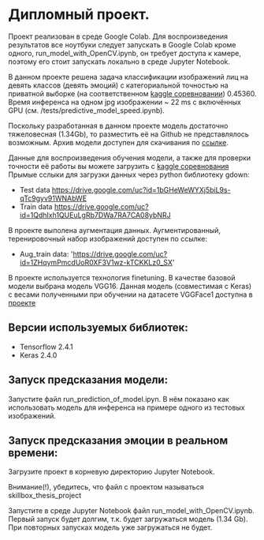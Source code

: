 # Дипломный проект.
Проект реализован в среде Google Colab. Для воспроизведения результатов все ноутбуки следует запускать в Google Colab кроме одного, run_model_with_OpenCV.ipynb, он требует доступа к камере, поэтому его стоит запускать локально в среде Jupyter Notebook.

В данном проекте решена задача классификации изображений лиц на девять классов (девять эмоций) с категориальной точностью на приватной выборке (на соответственном [kaggle соревновании](https://www.kaggle.com/c/skillbox-computer-vision-project)) 0.45360. Время инференса на одном jpg изображении ~ 22 ms с включённых GPU (см. /tests/predictive_model_speed.ipynb).

Поскольку разработанная в данном проекте модель достаточно тяжеловесная (1.34Gb), то разместить её на Github не представлялось возможным. Архив модели доступен для скачивания по [ссылке](https://drive.google.com/uc?id=1-HDQxtpZKGuKWQhsiDANyc41SL_CwHdU).

Данные для воспроизведения обучения модели, а также для проверки точности её работы вы можете загрузить с [kaggle соревнования](https://www.kaggle.com/c/skillbox-computer-vision-project/data)
Прымые сслыки для загрузки данных через python библиотеку gdown:
* Test data https://drive.google.com/uc?id=1bGHeWeWYXj5biL9s-qTc9gyv91WNAbWE
* Train data  https://drive.google.com/uc?id=1QdhIxh1QUEuLgRb7DWa7RA7CA08ybNRJ

В проекте выполена аугментация данных. Аугментированный, теренировочный набор изображений доступен по ссылке:
* Aug_train data: 'https://drive.google.com/uc?id=1ZHqymPmcdUoR0XF3V1wz-kTCKKLz0_SX'

В проекте используется технология finetuning. В качестве базовой модели выбрана модель VGG16. Данная модель (совместимая с Keras) с весами полученными при обучении на датасете VGGFace1 доступна в  [проекте](https://github.com/rcmalli/keras-vggface)

## Версии используемых библиотек:
 * Tensorflow 2.4.1
 * Keras 2.4.0

## Запуск предсказания модели:
Запустите файл run_prediction_of_model.ipyn. В нём показано как использовать модель для инференса на примере одного из тестовых изображений.

## Запуск предсказания эмоции в реальном времени:
Загрузите проект в корневую директорию Jupyter Notebook.

Внимание(!), убедитесь, что файл с проектом называться skillbox_thesis_project

Запустите в среде Jupyter Notebook файл run_model_with_OpenCV.ipynb. Первый запуск будет долгим, т.к. будет загружаться модель (1.34 Gb). При повторных запусках модель уже загружаться не будет.

